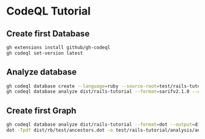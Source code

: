 # CodeQL Tutorial

## Create first Database

```sh
gh extensions install github/gh-codeql
gh codeql set-version latest
```

## Analyze database

```sh
gh codeql database create --language=ruby --source-root=test/rails-tutorial -- dist/rails-tutorial
gh codeql database analyze dist/rails-tutorial --format=sarifv2.1.0 --output=test/rails-tutorial/analysis/query-results.sarif --download --verbose codeql/ruby-queries
```

## Create first Graph

```sh
gh codeql database analyze dist/rails-tutorial --format=dot --output=dist --download --verbose ql/ruby/ql/test/library-tests/modules/ancestors.ql
dot -Tpdf dist/rb/test/ancestors.dot -o test/rails-tutorial/analysis/ancestors.pdf
```
